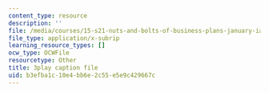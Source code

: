 ```yaml
---
content_type: resource
description: ''
file: /media/courses/15-s21-nuts-and-bolts-of-business-plans-january-iap-2014/b3efba1c10e4bb6e2c55e5e9c429667c_b9Yyj3htBLE.srt
file_type: application/x-subrip
learning_resource_types: []
ocw_type: OCWFile
resourcetype: Other
title: 3play caption file
uid: b3efba1c-10e4-bb6e-2c55-e5e9c429667c
---
```

